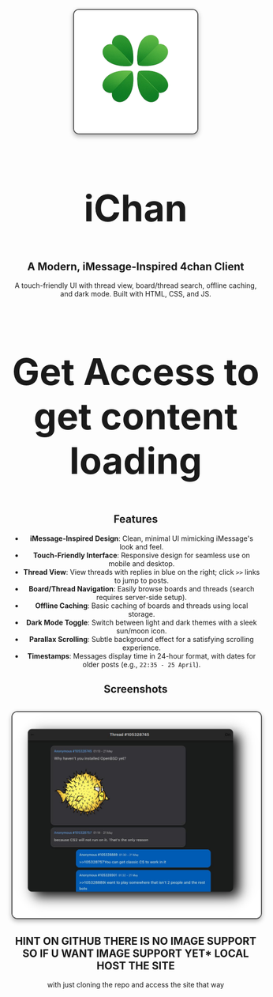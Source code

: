 <div align="center">


<img src="assets/images/logo1.png" align="center" alt=" Preview" width="250" style="display: block; margin: 32px auto; border: 2px solid #555; border-radius: 12px; box-shadow: 0 4px 10px rgba(0, 0, 0, 0.3);">


<div align="center">
  <h2 style="font-size: 74px;">
    <strong>
      <a href="https://user7210unix.github.io/ichan/" style="text-decoration: none; color: inherit;">
       iChan
      </a>
    </strong>
  </h2>

## A Modern, iMessage-Inspired 4chan Client

A touch-friendly UI with thread view, board/thread search, offline caching, and dark mode. Built with HTML, CSS, and JS.


<div align="center">
  <h2 style="font-size: 74px;">
    <strong>
      <a href="https://cors-anywhere.herokuapp.com/corsdemo" style="text-decoration: none; color: inherit;">
       Get Access to get content loading
      </a>
    </strong>
  </h2>


## Features

- **iMessage-Inspired Design**: Clean, minimal UI mimicking iMessage's look and feel.
- **Touch-Friendly Interface**: Responsive design for seamless use on mobile and desktop.
- **Thread View**: View threads with replies in blue on the right; click `>>` links to jump to posts.
- **Board/Thread Navigation**: Easily browse boards and threads (search requires server-side setup).
- **Offline Caching**: Basic caching of boards and threads using local storage.
- **Dark Mode Toggle**: Switch between light and dark themes with a sleek sun/moon icon.
- **Parallax Scrolling**: Subtle background effect for a satisfying scrolling experience.
- **Timestamps**: Messages display time in 24-hour format, with dates for older posts (e.g., `22:35 - 25 April`).

## Screenshots

<img src="assets/images/ichan.png" align="center" alt=" Preview" width="650" style="display: block; margin: 32px auto; border: 2px solid #555; border-radius: 12px; box-shadow: 0 4px 10px rgba(0, 0, 0, 0.3);">


## HINT ON GITHUB THERE IS NO IMAGE SUPPORT SO IF U WANT IMAGE SUPPORT YET* LOCAL HOST THE SITE
with just cloning the repo and access the site that way
